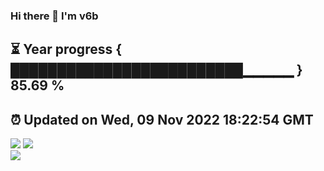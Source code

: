 ### Hi there 👋  I'm v6b  
⏳ Year progress { █████████████████████████▁▁▁▁▁ } 85.69 %
---
⏰ Updated on Wed, 09 Nov 2022 18:22:54 GMT
---
![](https://github-readme-stats.vercel.app/api?username=v6b&bg_color=30,e96443,904e95&title_color=fff&text_color=fff&layout=compact)
![](https://github-readme-stats.vercel.app/api/top-langs/?username=v6b&layout=compact&bg_color=30,e96443,904e95&title_color=fff&text_color=fff)  
![](https://gcore.jsdelivr.net/gh/v6b/v6b@main/assets/github-contribution-grid-snake.svg)

